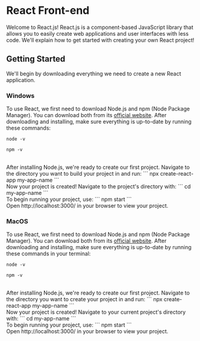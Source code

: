 # React Front-end

Welcome to React.js! React.js is a component-based JavaScript library that allows you to easily create web applications and user interfaces with less code. We'll explain how to get started with creating your own React project!

## Getting Started

We'll begin by downloading everything we need to create a new React application.

### Windows

To use React, we first need to download Node.js and npm (Node Package Manager). You can download both from its [official website](https://nodejs.org/en/download/). After downloading and installing, make sure everything is up-to-date by running these commands:

```
node -v
```

```
npm -v
```

<br>
After installing Node.js, we're ready to create our first project. Navigate to the directory you want to build your project in and run:
```
npx create-react-app my-app-name
```
<br>
Now your project is created! Navigate to the project's directory with: 
```
cd my-app-name
```
<br>
To begin running your project, use:
```
npm start 
```
<br>
Open http://localhost:3000/ in your browser to view your project.

### MacOS

To use React, we first need to download Node.js and npm (Node Package Manager). You can download both from its [official website](https://nodejs.org/en/download/). After downloading and installing, make sure everything is up-to-date by running these commands in your terminal:

```
node -v
```

```
npm -v
```

<br>
After installing Node.js, we're ready to create our first project. Navigate to the directory you want to create your project in and run:
```
npx create-react-app my-app-name
```
<br>
Now your project is created! Navigate to your current project's directory with: 
```
cd my-app-name
```
<br>
To begin running your project, use:
```
npm start 
```
<br>
Open http://localhost:3000/ in your browser to view your project.

